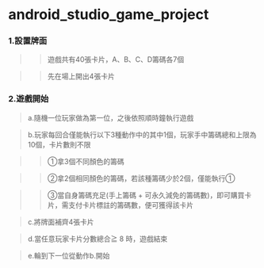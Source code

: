 # android_studio_game_project
### 1.設置牌面
>> 遊戲共有40張卡片，A、B、C、D籌碼各7個

>> 先在場上開出4張卡片

### 2.遊戲開始
> a.隨機一位玩家做為第一位，之後依照順時鐘執行遊戲

> b.玩家每回合僅能執行以下3種動作中的其中1個，玩家手中籌碼總和上限為10個，卡片數則不限

>> ①拿3個不同顏色的籌碼

>> ②拿2個相同顏色的籌碼，若該種籌碼少於2個，僅能執行①

>> ③當自身籌碼充足(手上籌碼 + 可永久減免的籌碼數)，即可購買卡片，需支付卡片標註的籌碼數，便可獲得該卡片

> c.將牌面補齊4張卡片

> d.當任意玩家卡片分數總合≧ 8 時，遊戲結束

> e.輪到下一位從動作b.開始




